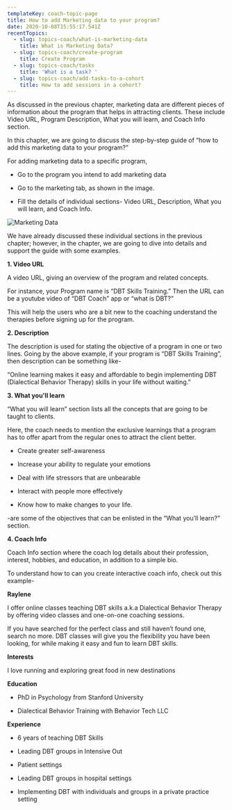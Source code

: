 ```yaml
---
templateKey: coach-topic-page
title: How to add Marketing data to your program?
date: 2020-10-08T15:55:17.541Z
recentTopics:
  - slug: topics-coach/what-is-marketing-data
    title: What is Marketing Data?
  - slug: topics-coach/create-program
    title: Create Program
  - slug: topics-coach/tasks
    title: 'What is a task? '
  - slug: topics-coach/add-tasks-to-a-cohort
    title: How to add sessions in a cohort?
---
```

As discussed in the previous chapter, marketing data are different pieces of information about the program that helps in attracting clients. These include Video URL, Program Description, What you will learn, and Coach Info section. 

In this chapter, we are going to discuss the step-by-step guide of “how to add this marketing data to your program?”

For adding marketing data to a specific program,

* Go to the program you intend to add marketing data



* Go to the marketing tab, as shown in the image.



* Fill the details of individual sections- Video URL, Description, What you will learn, and Coach Info.

![Marketing Data](/img/marketing-i.png "Marketing Data")

We have already discussed these individual sections in the previous chapter; however, in the chapter, we are going to dive into details and support the guide with some examples.

**1. Video URL**

A video URL, giving an overview of the program and related concepts. 

For instance, your Program name is “DBT Skills Training.” Then the URL can be a youtube video of “DBT Coach” app or “what is DBT?” 

This will help the users who are a bit new to the coaching understand the therapies before signing up for the program.

**2. Description**

The description is used for stating the objective of a program in one or two lines. Going by the above example, if your program is “DBT Skills Training”, then description can be something like-

“Online learning makes it easy and affordable to begin implementing DBT (Dialectical Behavior Therapy) skills in your life without waiting.”

**3. What you'll learn**

“What you will learn” section lists all the concepts that are going to be taught to clients. 

Here, the coach needs to mention the exclusive learnings that a program has to offer apart from the regular ones to attract the client better.  

* Create greater self-awareness



* Increase your ability to regulate your emotions



* Deal with life stressors that are unbearable



* Interact with people more effectively



* Know how to make changes to your life.

\-are some of the objectives that can be enlisted in the “What you’ll learn?” section.

**4. Coach Info** 

Coach Info section where the coach log details about their profession, interest, hobbies, and education, in addition to a simple bio. 

To understand how to can you create interactive coach info, check out this example-

**Raylene**

I offer online classes teaching DBT skills a.k.a Dialectical Behavior Therapy by offering video classes and one-on-one coaching sessions. 

If you have searched for the perfect class and still haven’t found one, search no more. DBT classes will give you the flexibility you have been looking, for while making it easy and fun to learn DBT skills.

**Interests**

I love running and exploring great food in new destinations

**Education**

* PhD in Psychology from Stanford University



* Dialectical Behavior Training with Behavior Tech LLC

**Experience**

* 6 years of teaching DBT Skills



* Leading DBT groups in Intensive Out



* Patient settings



* Leading DBT groups in hospital settings



* Implementing DBT with individuals and groups in a private practice setting
